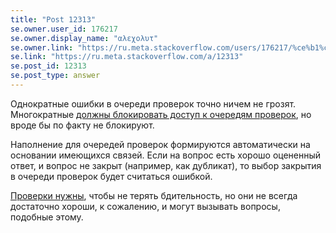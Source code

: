 ```yaml
---
title: "Post 12313"
se.owner.user_id: 176217
se.owner.display_name: "αλεχολυτ"
se.owner.link: "https://ru.meta.stackoverflow.com/users/176217/%ce%b1%ce%bb%ce%b5%cf%87%ce%bf%ce%bb%cf%85%cf%84"
se.link: "https://ru.meta.stackoverflow.com/a/12313"
se.post_id: 12313
se.post_type: answer
---
```

<p>Однократные ошибки в очереди проверок точно ничем не грозят. Многократные <a href="https://ru.meta.stackoverflow.com/a/11751/176217">должны блокировать доступ к очередям проверок</a>, но вроде бы по факту не блокируют.</p>
<p>Наполнение для очередей проверок формируются автоматически на основании имеющихся связей. Если на вопрос есть хорошо оцененный ответ, и вопрос не закрыт (например, как дубликат), то выбор закрытия в очереди проверок будет считаться ошибкой.</p>
<p><a href="https://ru.meta.stackoverflow.com/q/3563/176217">Проверки нужны</a>, чтобы не терять бдительность, но они не всегда достаточно хороши, к сожалению, и могут вызывать вопросы, подобные этому.</p>
